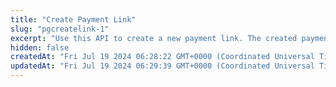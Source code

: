 ```yaml
---
title: "Create Payment Link"
slug: "pgcreatelink-1"
excerpt: "Use this API to create a new payment link. The created payment link url will be available in the API response parameter link_url."
hidden: false
createdAt: "Fri Jul 19 2024 06:28:22 GMT+0000 (Coordinated Universal Time)"
updatedAt: "Fri Jul 19 2024 06:29:39 GMT+0000 (Coordinated Universal Time)"
---
```

